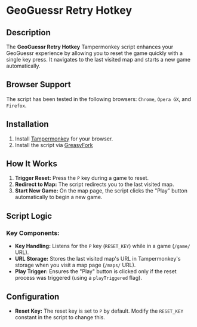# GeoGuessr Retry Hotkey

## Description
The **GeoGuessr Retry Hotkey** Tampermonkey script enhances your GeoGuessr experience by allowing you to reset the game quickly with a single key press. It navigates to the last visited map and starts a new game automatically.

## Browser Support
The script has been tested in the following browsers: `Chrome`, `Opera GX`, and `Firefox`.

## Installation
1. Install [Tampermonkey](https://www.tampermonkey.net/) for your browser.
2. Install the script via [GreasyFork](https://greasyfork.org/de/scripts/524965-geoguessr-retry-hotkey)

## How It Works
1. **Trigger Reset:** Press the `P` key during a game to reset.
2. **Redirect to Map:** The script redirects you to the last visited map.
3. **Start New Game:** On the map page, the script clicks the "Play" button automatically to begin a new game.

## Script Logic
### Key Components:
- **Key Handling:** Listens for the `P` key (`RESET_KEY`) while in a game (`/game/` URL).
- **URL Storage:** Stores the last visited map's URL in Tampermonkey's storage when you visit a map page (`/maps/` URL).
- **Play Trigger:** Ensures the "Play" button is clicked only if the reset process was triggered (using a `playTriggered` flag).

## Configuration
- **Reset Key:** The reset key is set to `P` by default. Modify the `RESET_KEY` constant in the script to change this.
